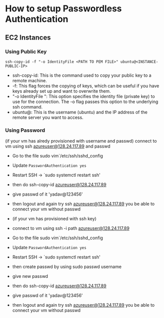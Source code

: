 # How to setup Passwordless Authentication

## EC2 Instances

### Using Public Key

```
ssh-copy-id -f "-o IdentityFile <PATH TO PEM FILE>" ubuntu@<INSTANCE-PUBLIC-IP>
```

- ssh-copy-id: This is the command used to copy your public key to a remote machine.
- -f: This flag forces the copying of keys, which can be useful if you have keys already set up and want to overwrite them.
- "-o IdentityFile <PATH TO PEM FILE>": This option specifies the identity file (private key) to use for the connection. The -o flag passes this option to the underlying ssh command.
- ubuntu@<INSTANCE-IP>: This is the username (ubuntu) and the IP address of the remote server you want to access.

### Using Password 
(if your vm has alredy provisioned with username and passwd)
connect to vm using ssh azureuser@128.24.117.89 and passwd 
- Go to the file sudo vim`/etc/ssh/sshd_config
- Update `PasswordAuthentication yes`
- Restart SSH -> `sudo systemctl restart ssh'
- then do ssh-copy-id azureuser@128.24.117.89
- give passwd of it 'yadav@123456'
- then logout and again try ssh azureuser@128.24.117.89  you be able to connect your vm without passwd

- (if your vm has provisioned with ssh key)
- connect to vm using ssh -i path azureuser@128.24.117.89
- Go to the file sudo vim`/etc/ssh/sshd_config
- Update `PasswordAuthentication yes`
- Restart SSH -> `sudo systemctl restart ssh'
- then create passwd by using sudo passwd username
- give new passwd
- then do ssh-copy-id azureuser@128.24.117.89
- give passwd of it 'yadav@123456'
- then logout and again try ssh azureuser@128.24.117.89  you be able to connect your vm without passwd

